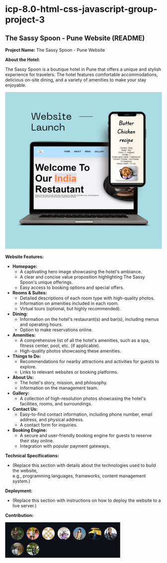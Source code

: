 # icp-8.0-html-css-javascript-group-project-3
## The Sassy Spoon - Pune Website (README)
**Project Name:** The Sassy Spoon - Pune Website


**About the Hotel:**

The Sassy Spoon is a boutique hotel in Pune that offers a unique and stylish experience for travelers. The hotel features comfortable accommodations, delicious on-site dining, and a variety of amenities to make your stay enjoyable.

![THE SASSY SPOON](./img/read-me/1.png)

**Website Features:**

* **Homepage:**  
    * A captivating hero image showcasing the hotel's ambiance.  
    * A clear and concise value proposition highlighting The Sassy Spoon's unique offerings.  
    * Easy access to booking options and special offers.  
* **Rooms & Suites:** 
    * Detailed descriptions of each room type with high-quality photos. 
    * Information on amenities included in each room.  
    * Virtual tours (optional, but highly recommended).  
* **Dining:** 
    * Information on the hotel's restaurant(s) and bar(s), including menus and operating hours. 
    * Option to make reservations online.  
* **Amenities:** 
    * A comprehensive list of all the hotel's amenities, such as a spa, fitness center, pool, etc. (if applicable). 
    * High-quality photos showcasing these amenities.  
* **Things to Do:** 
    * Recommendations for nearby attractions and activities for guests to explore.  
    * Links to relevant websites or booking platforms. 
* **About Us:** 
    * The hotel's story, mission, and philosophy. 
    * Information on the management team.  
* **Gallery:** 
    * A collection of high-resolution photos showcasing the hotel's facilities, rooms, and surroundings.  
* **Contact Us:** 
    * Easy-to-find contact information, including phone number, email address, and physical address. 
    * A contact form for inquiries.  
* **Booking Engine:** 
    * A secure and user-friendly booking engine for guests to reserve their stay online.  
    * Integration with popular payment gateways.  

**Technical Specifications:**

* (Replace this section with details about the technologies used to build the website,  
  e.g., programming languages, frameworks, content management system.)  

**Deployment:**

* (Replace this section with instructions on how to deploy the website to a live server.)  

**Contribution:**

  ![Contributers](./img/read-me/ss.png) 

